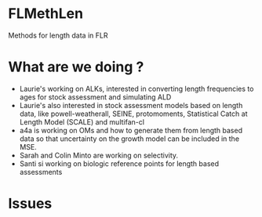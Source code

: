 FLMethLen
=========

Methods for length data in FLR

What are we doing ?
=========

* Laurie's working on ALKs, interested in converting length frequencies to ages for stock assessment and simulating ALD
* Laurie's also interested in stock assessment models based on length data, like powell-weatherall, SEINE, protomoments, Statistical Catch at Length Model (SCALE) and multifan-cl
* a4a is working on OMs and how to generate them from length based data so that uncertainty on the growth model can be included in the MSE. 
* Sarah and Colin Minto are working on selectivity.
* Santi si working on biologic reference points for length based assessments 

Issues 
=========

